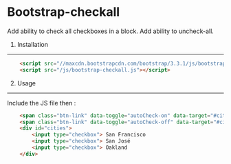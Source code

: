 Bootstrap-checkall
========================

Add ability to check all checkboxes in a block.
Add ability to uncheck-all.

1) Installation
--------------
```html
    <script src="//maxcdn.bootstrapcdn.com/bootstrap/3.3.1/js/bootstrap.min.js"></script>
    <script src="/js/bootstrap-checkall.js"></script>
```

2) Usage
--------------
Include the JS file then :

```html
    <span class="btn-link" data-toggle="autoCheck-on" data-target="#cities"> Select All </span>
    <span class="btn-link" data-toggle="autoCheck-off" data-target="#cities"> Select None </span>
    <div id="cities">
        <input type="checkbox"> San Francisco
        <input type="checkbox"> San José
        <input type="checkbox"> Oakland
    </div>
```